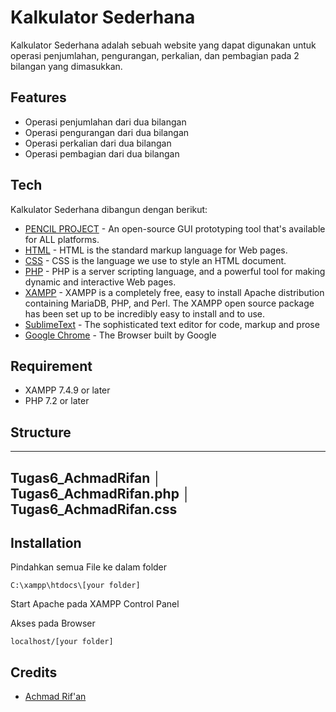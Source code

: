 # Kalkulator Sederhana

Kalkulator Sederhana adalah sebuah website yang dapat digunakan untuk operasi penjumlahan, pengurangan, perkalian, dan pembagian pada 2 bilangan yang dimasukkan.

## Features
- Operasi penjumlahan dari dua bilangan
- Operasi pengurangan dari dua bilangan
- Operasi perkalian dari dua bilangan
- Operasi pembagian dari dua bilangan

## Tech

Kalkulator Sederhana dibangun dengan berikut:
* [PENCIL PROJECT](https://pencil.evolus.vn/) - An open-source GUI prototyping tool that's available for ALL platforms.
* [HTML](https://www.w3schools.com/html/default.asp) - HTML is the standard markup language for Web pages.
* [CSS](https://www.w3schools.com/css/default.asp) - CSS is the language we use to style an HTML document.
* [PHP](https://www.w3schools.com/php/default.asp) - PHP is a server scripting language, and a powerful tool for making dynamic and interactive Web pages.
* [XAMPP](https://www.apachefriends.org/index.html) - XAMPP is a completely free, easy to install Apache distribution containing MariaDB, PHP, and Perl. The XAMPP open source package has been set up to be incredibly easy to install and to use.
* [SublimeText](https://www.sublimetext.com/) - The sophisticated text editor for code, markup and prose
* [Google Chrome](https://www.google.com/intl/id_id/chrome/) - The Browser built by Google

## Requirement

* XAMPP 7.4.9 or later
* PHP 7.2 or later

## Structure

---
Tugas6_AchmadRifan
&boxv; Tugas6_AchmadRifan.php
&boxv; Tugas6_AchmadRifan.css
---

## Installation
Pindahkan semua File ke dalam folder

    C:\xampp\htdocs\[your folder]

Start Apache pada XAMPP Control Panel

Akses pada Browser
    
    localhost/[your folder]

## Credits
* [Achmad Rif'an](https://github.com/withrifan)